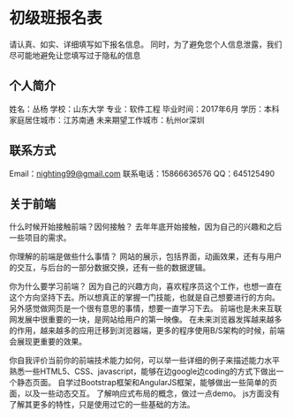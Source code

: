 # 初级班报名表

请认真、如实、详细填写如下报名信息。
同时，为了避免您个人信息泄露，我们尽可能地避免让您填写过于隐私的信息

## 个人简介

姓名：丛杨
学校：山东大学
专业：软件工程
毕业时间：2017年6月
学历：本科
家庭居住城市：江苏南通
未来期望工作城市：杭州or深圳

## 联系方式

Email：nighting99@gmail.com
联系电话：15866636576
QQ：645125490

## 关于前端

  什么时候开始接触前端？因何接触？
  去年年底开始接触，因为自己的兴趣和之后一些项目的需求。


  你理解的前端是做些什么事情？
  网站的展示，包括界面，动画效果，还有与用户的交互，与后台的一部分数据交换，还有一些的数据逻辑。


  你为什么要学习前端？
  因为自己的兴趣方向，喜欢程序员这个工作，也想一直在这个方向坚持下去。所以想真正的掌握一门技能，也就是自己想要进行的方向。
  另外感觉做网页是一个很有意思的事情，想要一直学习下去。
  前端也是未来互联网发展中很重要的一块，是网站给用户的第一映像。
  在未来浏览器发挥越来越多的作用，越来越多的应用迁移到浏览器端，更多的程序使用B/S架构的时候，前端会展现更重要的效果。


  你自我评价当前你的前端技术能力如何，可以举一些详细的例子来描述能力水平
  熟悉一些HTML5、CSS、javascript，能够在边google边coding的方式下做出一个静态页面。
  自学过Bootstrap框架和AngularJS框架，能够做出一些简单的页面，以及一些动态交互。
  了解响应式布局的概念，做过一点demo。
  js方面没有了解其更多的特性，只是使用过它的一些基础的方法。
  
  
